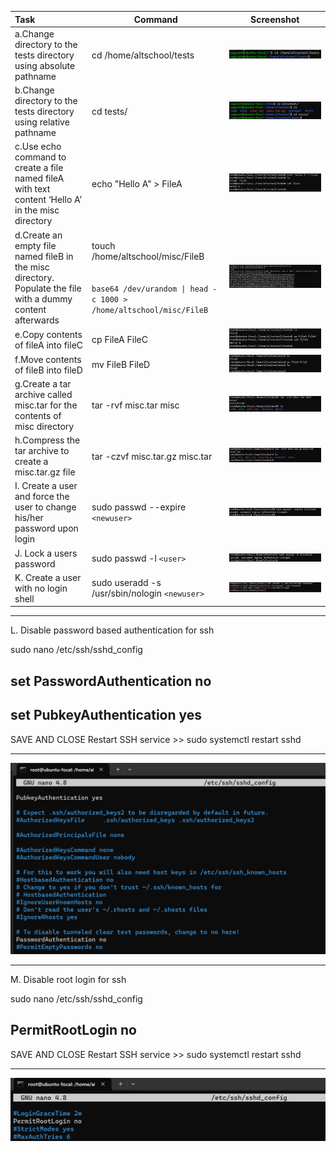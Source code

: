 | Task                                                                                                             | Command                                                                                                               | Screenshot                                         |
| :--------------------------------------------------------------------------------------------------------------- | --------------------------------------------------------------------------------------------------------------------- | -------------------------------------------------- |
| a.Change directory to the tests directory using absolute pathname                                                | cd /home/altschool/tests                                                                                              | ![1707597477995](image/assignment/1707597477995.png) |
| b.Change directory to the tests directory using relative pathname                                                | cd tests/                                                                                                             | ![1707598014045](image/assignment/1707598014045.png) |
| c.Use echo command to create a file named fileA<br />with text content ‘Hello A’ in the misc directory         | echo "Hello A" > FileA                                                                                                | ![1707598187671](image/assignment/1707598187671.png) |
| d.Create an empty file named fileB in the misc directory.<br />Populate the file with a dummy content afterwards | touch /home/altschool/misc/FileB<br /><br /><br />`base64 /dev/urandom \| head -c 1000 > /home/altschool/misc/FileB` | ![1707598324972](image/assignment/1707598324972.png) |
| e.Copy contents of fileA into fileC                                                                              | cp FileA FileC                                                                                                        | ![1707598640831](image/assignment/1707598640831.png) |
| f.Move contents of fileB into fileD                                                                              | mv FileB FileD                                                                                                        | ![1707598805981](image/assignment/1707598805981.png) |
| g.Create a tar archive called misc.tar for the contents of misc directory                                        | tar -rvf misc.tar misc                                                                                                | ![1707599018777](image/assignment/1707599018777.png) |
| h.Compress the tar archive to create a misc.tar.gz file                                                          | tar -czvf misc.tar.gz misc.tar                                                                                        | ![1707599077860](image/assignment/1707599077860.png) |
| I. Create a user and force the user to change his/her password upon login                                        | sudo passwd --expire `<newuser>`                                                                                    | ![1707599200927](image/assignment/1707599200927.png) |
| J. Lock a users password                                                                                         | sudo passwd -l `<user>`                                                                                             | ![1707599291370](image/assignment/1707599291370.png) |
| K. Create a user with no login shell                                                                             | sudo useradd -s /usr/sbin/nologin `<newuser>`                                                                       | ![1707599369359](image/assignment/1707599369359.png) |





---
L. Disable password based authentication for ssh

sudo nano /etc/ssh/sshd_config 
## set PasswordAuthentication no
## set PubkeyAuthentication yes
SAVE AND CLOSE
Restart SSH service >> sudo systemctl restart sshd

---
![1707599665577](image/assignment/1707599665577.png)



---
M. Disable root login for ssh

sudo nano /etc/ssh/sshd_config 
## PermitRootLogin no
SAVE AND CLOSE
Restart SSH service >> sudo systemctl restart sshd

---
![1707599589250](image/assignment/1707599589250.png)
